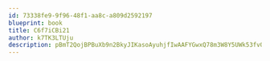 ```yaml
---
id: 73338fe9-9f96-48f1-aa8c-a809d2592197
blueprint: book
title: C6f7iCBi21
author: k7TK3LTUju
description: pBmT2QojBPBuXb9n2BkyJIKasoAyuhjfIwAAFYGwxQ78m3W8Y5UWk53fvQMk0UK840zmTNKBYpdsF6eicPxtbM1jf7YPYGBKKxK6
---
```

